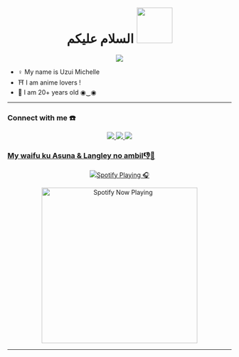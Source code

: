 <h1 align="center">السلام عليكم <img src="https://user-images.githubusercontent.com/1303154/88677602-1635ba80-d120-11ea-84d8-d263ba5fc3c0.gif" width="80px" alt=""><br></h1>
<p align="center">
  <img src="https://telegra.ph/file/ca55d1214828b1b96db3f.gif" />
</p>

<p align="center">

- ♀️ My name is Uzui Michelle
- ⛩️ I am anime lovers !
- 🤠 I am 20+ years old ◉‿◉
</p>

------
### Connect with me ☎️
<p align="center">
  <a href="https://instagram.com/lionsuzune99"><img src="https://img.shields.io/badge/Instagram-E4405F?style=for-the-badge&logo=instagram&logoColor=white"/> 
  <a href="https://wa.me/62887433094409"><img src="https://img.shields.io/badge/WhatsApp-25D366?style=for-the-badge&logo=whatsapp&logoColor=white" />
  <a name=Uzui Michelle&label=VIEWS&style=flat-square&color=orange" />
  <a href="https://github.com/LionSuzune"><img src="https://img.shields.io/badge/-GitHub-black?style=flat-square&logo=github" /> 
</p>

### My waifu ku Asuna &  Langley no ambil👎🙅
<p align="center">
  <img src="https://telegra.ph/file/43eb1cb87815021c2b023.jpg
</p>

------

### Spotify Playing 🎧

<p align="center">
  <a href="https://open.spotify.com/user/nf3xjkwb8gsuq2b0t8bimjt58" target="_blank"><img src="https://now-playing-on-spotify.vercel.app/api/spotify" alt="Spotify Now Playing" width="350"/></a>
</p>

------

